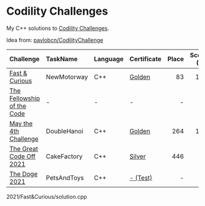 # Codility Challenges
My C++ solutions to [Codility Challenges](https://app.codility.com/programmers/challenges/). 

Idea from: [pavlobcn/CodilityChallenge](https://github.com/pavlobcn/CodilityChallenge)

| Challenge | TaskName | Language | Certificate | Place | Score (%) | Sources |
| :-- | :-- | :-- | :-- | --:| --: | :-- | 
| [Fast & Curious](https://app.codility.com/programmers/challenges/fast_and_curious_2021/) | NewMotorway | C++ | [Golden](https://app.codility.com/cert/view/cert65FC5K-2WU84WEYK3XZPZV8/) | 83 | 100 | [/2021/Fast&Curious](/2021/Fast&Curious) |
| [The Fellowship of the Code](https://app.codility.com/programmers/challenges/fellowship_of_the_code_2021/) | - | - | - | - | - | - |
| [May the 4th Challenge](https://app.codility.com/programmers/challenges/may_the_4th_2021/) | DoubleHanoi | C++ | [Golden](https://app.codility.com/cert/view/cert6ZC6PK-5P2TPAJMY87U8CNK/) | 264 | 100 | [/2021/MayThe4thChallenge](/2021/MayThe4thChallenge) |
| [The Great Code Off 2021](https://app.codility.com/programmers/challenges/great_code_off2021/) | CakeFactory | C++ | [Silver](https://app.codility.com/cert/view/certZ6TM4K-9WS9JCS956FXCFMN/) | 446 | 53 | [/2021/TheGreatCodeOff2021](/2021/TheGreatCodeOff2021) |
| [The Doge 2021](https://app.codility.com/programmers/challenges/doge2021/) | PetsAndToys | C++ | [- (Test)](https://app.codility.com/demo/results/training8DN8WS-GX8/) | - | 64 | [/2021/TheDoge2021](/2021/TheDoge2021) |

2021/Fast&Curious/solution.cpp
